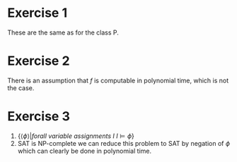 # Exercise 1
These are the same as for the class P.

# Exercise 2
There is an assumption that $f$ is computable in polynomial time, which is not the case.

# Exercise 3
1. $\{ \langle \phi \rangle | forall\ variable\ assignments\ I\ I \vDash \phi\}$
2. SAT is NP-complete we can reduce this problem to SAT by negation of $\phi$ which can clearly be done in polynomial time.
